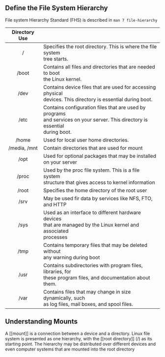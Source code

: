 
## Define the File System Hierarchy

File system Hierarchy Standard (FHS) is described in ``man 7 file-hierarchy`` 


| Directory Use |                                                                                                                                    |
| :-----------: | :--------------------------------------------------------------------------------------------------------------------------------- |
|       /       | Specifies the root directory. This is where the file system<br>tree starts.                                                        |
|     /boot     | Contains all files and directories that are needed to boot<br>the Linux kernel.                                                    |
|     /dev      | Contains device files that are used for accessing physical<br>devices. This directory is essential during boot.                    |
|     /etc      | Contains configuration files that are used by programs<br>and services on your server. This directory is essential<br>during boot. |
|     /home     | Used for local user home directories.                                                                                              |
| /media, /mnt  | Contain directories that are used for mount                                                                                        |
|     /opt      | Used for optional packages that may be installed <br>on your server                                                                |
|     /proc     | Used by the proc file system. This is a file system <br>structure that gives access to kernel information                          |
|     /root     | Specifies the home directory of the root user                                                                                      |
|     /srv      | May be used fir data by services like NFS, FTO, and HTTP                                                                           |
|     /sys      | Used as an interface to different hardware devices<br>that are managed by the Linux kernel and associated<br>processes             |
|     /tmp      | Contains temporary files that may be deleted without <br>any warning during boot                                                   |
|     /usr      | Contains subdirectories with program files, libraries, for <br>these program files, and documentation about them.                  |
|     /var      | Contains files that may change in size dynamically, such <br>as log files, mail boxes, and spool files.                            |
## Understanding Mounts
A [[mount]] is a connection between a device and a directory. Linux file system is presented as one hierarchy, with the [[root directory]] (/) as its starting point. The hierarchy may be distributed over different devices and even computer systems that are mounted into the root directory